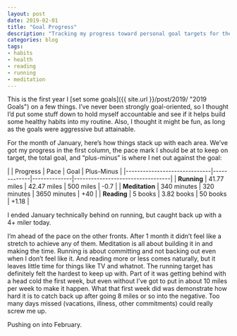 ```yaml
---
layout: post
date: 2019-02-01
title: "Goal Progress"
description: "Tracking my progress toward personal goal targets for the year."
categories: blog
tags:
- habits
- health
- reading
- running
- meditation
---
```


This is the first year I [set some goals]({{ site.url }}/post/2019/ "2019 Goals") on a few things. I’ve never been strongly goal-oriented, so I thought I’d put some stuff down to hold myself accountable and see if it helps build some healthy habits into my routine. Also, I thought it might be fun, as long as the goals were aggressive but attainable.

For the month of January, here’s how things stack up with each area. We’ve got my progress in the first column, the pace mark I should be at to keep on target, the total goal, and “plus-minus” is where I net out against the goal:

|                | Progress    | Pace        | Goal         | Plus-Minus                       |
|------------------------------|-------------|--------------|----------------------------------|
| **Running**    | 41.77 miles | 42.47 miles | 500 miles    | <span class="red">-0.7</span>    |
| **Meditation** | 340 minutes | 320 minutes | 3650 minutes | <span class="green">+40</span>   |
| **Reading**    | 5 books     | 3.82 books  | 50 books     | <span class="green">+1.18</span> |

I ended January technically behind on running, but caught back up with a 4+ miler today.

I’m ahead of the pace on the other fronts. After 1 month it didn’t feel like a stretch to achieve any of them. Meditation is all about building it in and making the time. Running is about committing and not backing out even when I don’t feel like it. And reading more or less comes naturally, but it leaves little time for things like TV and whatnot. The running target has definitely felt the hardest to keep up with. Part of it was getting behind with a head cold the first week, but even without I’ve got to put in about 10 miles per week to make it happen. What that first week did was demonstrate how hard it is to catch back up after going 8 miles or so into the negative. Too many days missed (vacations, illness, other commitments) could really screw me up.

Pushing on into February.